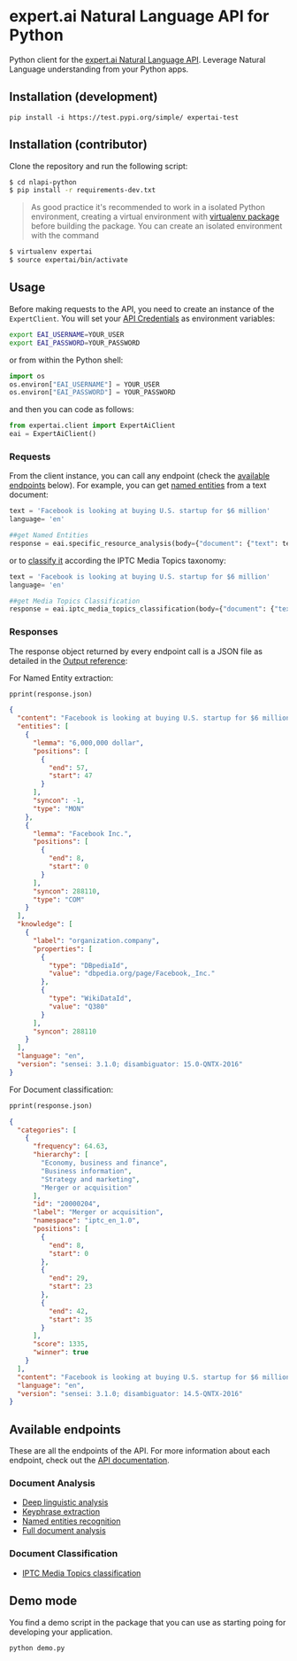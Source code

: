 # expert.ai Natural Language API for Python

Python client for the [expert.ai Natural Language API](https://developer.expert.ai/). Leverage Natural Language understanding from your Python apps.


Installation (development)
---------------
```
pip install -i https://test.pypi.org/simple/ expertai-test
```


Installation (contributor)
---------------

Clone the repository and run the following script:

```bash
$ cd nlapi-python
$ pip install -r requirements-dev.txt
```

> As good practice it's recommended to work in a isolated Python environment, creating a virtual environment with [virtualenv package](https://virtualenv.pypa.io/en/stable/installation.html) before building the package. You can create an isolated environment with the command

 ```bash
$ virtualenv expertai
$ source expertai/bin/activate
```


Usage
------


Before making requests to the API, you need to create an instance of the `ExpertClient`. You will set your [API Credentials](https://developer.expert.ai/ui/login) as environment variables:

```bash
export EAI_USERNAME=YOUR_USER
export EAI_PASSWORD=YOUR_PASSWORD
```

or from within the Python shell:

```python
import os
os.environ["EAI_USERNAME"] = YOUR_USER
os.environ["EAI_PASSWORD"] = YOUR_PASSWORD
```

and then you can code as follows:

```python
from expertai.client import ExpertAiClient
eai = ExpertAiClient()
```


### Requests

From the client instance, you can call any endpoint (check the [available endpoints](#available-endpoints) below). For example, you can get [named entities](#document-analysis) from a text document:


```python
text = 'Facebook is looking at buying U.S. startup for $6 million' 
language= 'en'

##get Named Entities
response = eai.specific_resource_analysis(body={"document": {"text": text}}, params={'language': language, 'resource': 'entities'})
```

or to [classify it](#document-classification) according the IPTC Media Topics taxonomy:


```python
text = 'Facebook is looking at buying U.S. startup for $6 million' 
language= 'en'

##get Media Topics Classification
response = eai.iptc_media_topics_classification(body={"document": {"text": text}}, params={'language': language})
```


### Responses

The response object returned by every endpoint call is a JSON file as detailed in the [Output reference](https://docs.expert.ai/nlapi/v1/reference/output/):

For Named Entity extraction:

```python
pprint(response.json)
```

```json
{
  "content": "Facebook is looking at buying U.S. startup for $6 million",
  "entities": [
    {
      "lemma": "6,000,000 dollar",
      "positions": [
        {
          "end": 57,
          "start": 47
        }
      ],
      "syncon": -1,
      "type": "MON"
    },
    {
      "lemma": "Facebook Inc.",
      "positions": [
        {
          "end": 8,
          "start": 0
        }
      ],
      "syncon": 288110,
      "type": "COM"
    }
  ],
  "knowledge": [
    {
      "label": "organization.company",
      "properties": [
        {
          "type": "DBpediaId",
          "value": "dbpedia.org/page/Facebook,_Inc."
        },
        {
          "type": "WikiDataId",
          "value": "Q380"
        }
      ],
      "syncon": 288110
    }
  ],
  "language": "en",
  "version": "sensei: 3.1.0; disambiguator: 15.0-QNTX-2016"
}
```
For Document classification:

```python
pprint(response.json)
```

```json
{
  "categories": [
    {
      "frequency": 64.63,
      "hierarchy": [
        "Economy, business and finance",
        "Business information",
        "Strategy and marketing",
        "Merger or acquisition"
      ],
      "id": "20000204",
      "label": "Merger or acquisition",
      "namespace": "iptc_en_1.0",
      "positions": [
        {
          "end": 8,
          "start": 0
        },
        {
          "end": 29,
          "start": 23
        },
        {
          "end": 42,
          "start": 35
        }
      ],
      "score": 1335,
      "winner": true
    }
  ],
  "content": "Facebook is looking at buying U.S. startup for $6 million",
  "language": "en",
  "version": "sensei: 3.1.0; disambiguator: 14.5-QNTX-2016"
}
```


Available endpoints
------------------------

These are all the endpoints of the API. For more information about each endpoint, check out the [API documentation](https://docs.expert.ai/nlapi/v1/).


### Document Analysis


* [Deep linguistic analysis](https://docs.expert.ai/nlapi/v1/reference/output/linguistic-analysis/)	
* [Keyphrase extraction](https://docs.expert.ai/nlapi/v1/reference/output/keyphrase-extraction/)	
* [Named entities recognition](https://docs.expert.ai/nlapi/v1/reference/output/entity-recognition/)
* [Full document analysis](https://docs.expert.ai/nlapi/v1/reference/output/full-analysis/)


### Document Classification


* [IPTC Media Topics classification](https://docs.expert.ai/nlapi/v1/reference/output/classification/)



Demo mode
--------

You find a demo script in the package that you can use as starting poing for developing your application.

```bash
python demo.py
```
